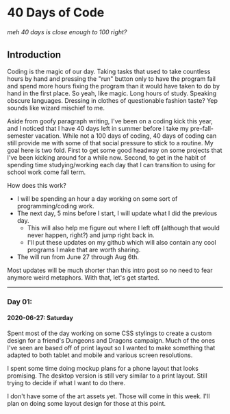 # 40 Days of Code 
###### *meh 40 days is close enough to 100 right?* 

## Introduction

Coding is the magic of our day. Taking tasks that used to take countless hours by hand and pressing the "run" button only to have the program fail and spend more hours fixing the program than it would have taken to do by hand in the first place. So yeah, like magic. Long hours of study. Speaking obscure languages. Dressing in clothes of questionable fashion taste? Yep sounds like wizard mischief to me. 

Aside from goofy paragraph writing, I've been on a coding kick this year, and I noticed that I have 40 days left in summer before I take my pre-fall-semester vacation. While not a 100 days of coding, 40 days of coding can still provide me with some of that social pressure to stick to a routine. My goal here is two fold. First to get some good headway on some projects that I've been kicking around for a while now. Second, to get in the habit of spending time studying/working each day that I can transition to using for school work come fall term. 

How does this work? 
- I will be spending an hour a day working on some sort of programming/coding work. 
- The next day, 5 mins before I start, I will update what I did the previous day. 
  - This will also help me figure out where I left off (although that would never happen, right?) and jump right back in. 
  - I'll put these updates on my github which will also contain any cool programs I make that are worth sharing. 
- The will run from June 27 through Aug 6th.

Most updates will be much shorter than this intro post so no need to fear anymore weird metaphors. 
With that, let's get started.  

***

### Day 01:
#### 2020-06-27: Saturday
Spent most of the day working on some CSS stylings to create a custom design for a friend's Dungeons and Dragons campaign. Much of the ones I've seen are based off of print layout so I wanted to make something that adapted to both tablet and mobile and various screen resolutions. 

I spent some time doing mockup plans for a phone layout that looks promising. The desktop version is still very similar to a print layout. Still trying to decide if what I want to do there. 

I don't have some of the art assets yet. Those will come in this week. I'll plan on doing some layout design for those at this point. 
